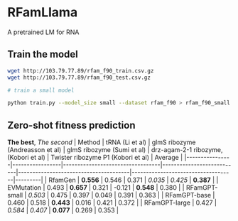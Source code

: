 # RFamLlama
A pretrained LM for RNA



## Train the model
```bash
wget http://103.79.77.89/rfam_f90_train.csv.gz
wget http://103.79.77.89/rfam_f90_test.csv.gz

# train a small model

python train.py --model_size small --dataset rfam_f90 > rfam_f90_small.log 
```

## Zero-shot fitness prediction
**The best**, *The second*
| Method         | tRNA (Li et al) | glmS ribozyme (Andreasson et al) | glmS ribozyme (Sumi et al) | drz-agam-2-1 ribozyme, (Kobori et al) | Twister ribozyme P1 (Kobori et al) | Average |
|----------------|-----------------|----------------------------------|---------------------------|---------------------------------------|------------------------------------|---------|
| RfamGen        | **0.556**           | 0.546                            | 0.371                     | *0.035*                                 | *0.425*                              | **0.387**   |
| EVMutation     | 0.493           | **0.657**                            | 0.321                     | -0.121                                | **0.548**                              | 0.380   |
| RFamGPT-small  | *0.503*           | 0.475                            | 0.397                     | 0.049                                 | 0.391                              | 0.363   |
| RFamGPT-base   | 0.460           | 0.518                            | **0.443**                     | 0.016                                 | 0.421                              | 0.372   |
| RFamGPT-large  | 0.427           | *0.584*                            | *0.407*                     | **0.077**                                 | 0.269                              | 0.353   |
